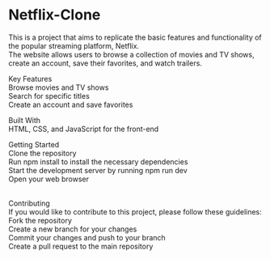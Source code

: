 # Netflix-Clone
This is a project that aims to replicate the basic features and functionality of the popular streaming platform, Netflix.
<br>
The website allows users to browse a collection of movies and TV shows, create an account, save their favorites, and watch trailers.

Key Features<br>
Browse movies and TV shows 
<br>
Search for specific titles
<br>
Create an account and save favorites

Built With
<br>
HTML, CSS, and JavaScript for the front-end

Getting Started
<br>
Clone the repository
<br>
Run npm install to install the necessary dependencies
<br>
Start the development server by running npm run dev
<br>
Open your web browser 

<br>
Contributing
<br>
If you would like to contribute to this project, please follow these guidelines:
<br>
Fork the repository
<br>
Create a new branch for your changes
<br>
Commit your changes and push to your branch
<br>
Create a pull request to the main repository

